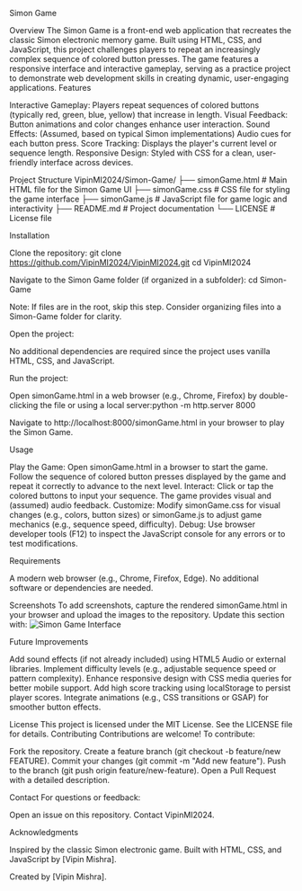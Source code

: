 Simon Game

Overview
The Simon Game is a front-end web application that recreates the classic Simon electronic memory game. Built using HTML, CSS, and JavaScript, this project challenges players to repeat an increasingly complex sequence of colored button presses. The game features a responsive interface and interactive gameplay, serving as a practice project to demonstrate web development skills in creating dynamic, user-engaging applications.
Features

Interactive Gameplay: Players repeat sequences of colored buttons (typically red, green, blue, yellow) that increase in length.
Visual Feedback: Button animations and color changes enhance user interaction.
Sound Effects: (Assumed, based on typical Simon implementations) Audio cues for each button press.
Score Tracking: Displays the player's current level or sequence length.
Responsive Design: Styled with CSS for a clean, user-friendly interface across devices.

Project Structure
VipinMI2024/Simon-Game/
├── simonGame.html    # Main HTML file for the Simon Game UI
├── simonGame.css     # CSS file for styling the game interface
├── simonGame.js      # JavaScript file for game logic and interactivity
├── README.md        # Project documentation
└── LICENSE          # License file

Installation

Clone the repository:
git clone https://github.com/VipinMI2024/VipinMI2024.git
cd VipinMI2024


Navigate to the Simon Game folder (if organized in a subfolder):
cd Simon-Game

Note: If files are in the root, skip this step. Consider organizing files into a Simon-Game folder for clarity.

Open the project:

No additional dependencies are required since the project uses vanilla HTML, CSS, and JavaScript.


Run the project:

Open simonGame.html in a web browser (e.g., Chrome, Firefox) by double-clicking the file or using a local server:python -m http.server 8000


Navigate to http://localhost:8000/simonGame.html in your browser to play the Simon Game.



Usage

Play the Game: Open simonGame.html in a browser to start the game. Follow the sequence of colored button presses displayed by the game and repeat it correctly to advance to the next level.
Interact: Click or tap the colored buttons to input your sequence. The game provides visual and (assumed) audio feedback.
Customize: Modify simonGame.css for visual changes (e.g., colors, button sizes) or simonGame.js to adjust game mechanics (e.g., sequence speed, difficulty).
Debug: Use browser developer tools (F12) to inspect the JavaScript console for any errors or to test modifications.

Requirements

A modern web browser (e.g., Chrome, Firefox, Edge).
No additional software or dependencies are needed.

Screenshots
To add screenshots, capture the rendered simonGame.html in your browser and upload the images to the repository. Update this section with:
![Simon Game Interface](screenshots/simon_game.png)

Future Improvements

Add sound effects (if not already included) using HTML5 Audio or external libraries.
Implement difficulty levels (e.g., adjustable sequence speed or pattern complexity).
Enhance responsive design with CSS media queries for better mobile support.
Add high score tracking using localStorage to persist player scores.
Integrate animations (e.g., CSS transitions or GSAP) for smoother button effects.

License
This project is licensed under the MIT License. See the LICENSE file for details.
Contributing
Contributions are welcome! To contribute:

Fork the repository.
Create a feature branch (git checkout -b feature/new FEATURE).
Commit your changes (git commit -m "Add new feature").
Push to the branch (git push origin feature/new-feature).
Open a Pull Request with a detailed description.

Contact
For questions or feedback:

Open an issue on this repository.
Contact VipinMI2024.

Acknowledgments

Inspired by the classic Simon electronic game.
Built with HTML, CSS, and JavaScript by [Vipin Mishra].


Created by [Vipin Mishra].
